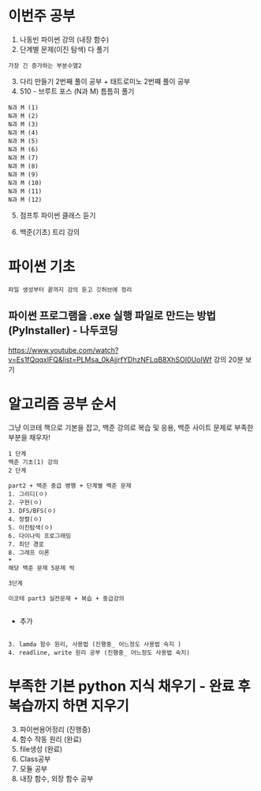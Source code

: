 # 이번주 공부
1. 나동빈 파이썬 강의 (내장 함수)
2. 단계별 문제(이진 탐색) 다 풀기
```
가장 긴 증가하는 부분수열2
```
3. 다리 만들기 2번째 풀이 공부 + 태트로미노 2번쨰 풀이 공부 
4. 510 - 브루트 포스 (N과 M) 틈틈히 풀기
```
N과 M (1)
N과 M (2)
N과 M (3)
N과 M (4)
N과 M (5)
N과 M (6)
N과 M (7)
N과 M (8)
N과 M (9)
N과 M (10)
N과 M (11)
N과 M (12)
```

5. 점프투 파이썬 클래스 듣기

6. 백준(기초) 트리 강의


# 파이썬 기초

```
파일 생성부터 끝까지 강의 듣고 깃허브에 정리
```
##  파이썬 프로그램을 .exe 실행 파일로 만드는 방법 (PyInstaller) - 나두코딩
https://www.youtube.com/watch?v=Es1fQqqxIFQ&list=PLMsa_0kAjjrfYDhzNFLqB8XhSOI0UoIWf
강의 20분 보기 
# 알고리즘 공부 순서

그냥 이코테 책으로 기본을 잡고, 백준 강의로 복습 및 응용, 백준 사이트 문제로 부족한 부분을 채우자!
```
1 단계 
백준 기초(1) 강의
2 단계

part2 + 백준 중급 병행 + 단계별 백준 문제
1. 그리디(ㅇ)
2. 구현(ㅇ)
3. DFS/BFS(ㅇ)
4. 정렬(ㅇ)
5. 이진탐색(ㅇ)
6. 다이나믹 프로그래밍
7. 최단 경로
8. 그래프 이론
+
해당 백준 문제 5문제 씩

3단계 

이코테 part3 실전문제 + 복습 + 중급강의


```

+ 추가
```  

3. lamda 함수 원리, 사용법 (진행중_ 어느정도 사용법 숙지 )
4. readline, write 원리 공부 (진행중_ 어느정도 사용법 숙지)
```
# 부족한 기본 python 지식 채우기 - 완료 후 복습까지 하면 지우기

3. 파이썬용어정리 (진행중)
4. 함수 작동 원리 (완료)
5. file생성 (완료)
6. Class공부
7. 모듈 공부
8. 내장 함수, 외장 함수 공부

